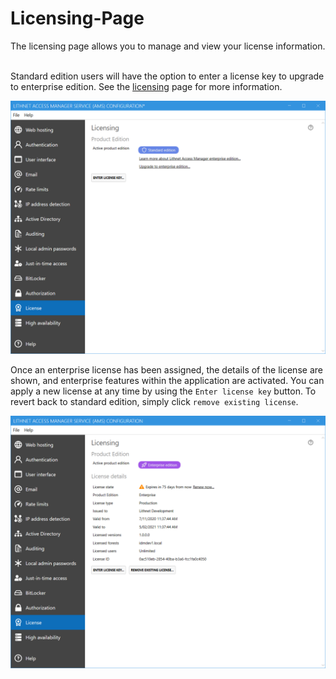 # Licensing-Page

The licensing page allows you to manage and view your license information.

\
Standard edition users will have the option to enter a license key to upgrade to enterprise edition. See the [licensing](../../about\_ams/Licensing/) page for more information.

![](../../.gitbook/assets/ui-page-licensing-standard.png)

Once an enterprise license has been assigned, the details of the license are shown, and enterprise features within the application are activated. You can apply a new license at any time by using the `Enter license key` button. To revert back to standard edition, simply click `remove existing license`.

![licensing\_enterprise](../../.gitbook/assets/ui-page-licensing-enterprise.png)
